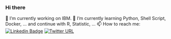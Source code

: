 ### Hi there

🔭 I’m currently working on IBM.
🌱 I’m currently learning Python, Shell Script, Docker, ... and continue with R, Statistic, ...
📫 How to reach me: [![Linkedin Badge](https://img.shields.io/badge/-LinkedIn-blue?style=flat-square&logo=Linkedin&logoColor=white&link=https://www.linkedin.com/in/thiagoopires/)](https://www.linkedin.com/in/thiagoopires/) [![Twitter URL](https://img.shields.io/twitter/url?url=https%3A%2F%2Ftwitter.com%2Fth14600)](https://twitter.com/th14600)
